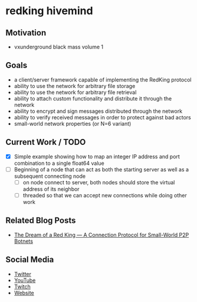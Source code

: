 # redking hivemind

## Motivation

- vxunderground black mass volume 1

## Goals

- a client/server framework capable of implementing the RedKing protocol 
- ability to use the network for arbitrary file storage
- ability to use the network for arbitrary file retrieval
- ability to attach custom functionality and distribute it through the network
- ability to encrypt and sign messages distributed through the network
- ability to verify received messages in order to protect against bad actors
- small-world network properties (or N=6 variant)

## Current Work / TODO

- [x] Simple example showing how to map an integer IP address and port combination to a single float64 value
- [ ] Beginning of a node that can act as both the starting server as well as a subsequent connecting node
    - [ ] on node connect to server, both nodes should store the virtual address of its neighbor
    - [ ] threaded so that we can accept new connections while doing other work

## Related Blog Posts

- [The Dream of a Red King — A Connection Protocol for Small-World P2P Botnets](https://medium.com/@moorejacob2017/the-dream-of-a-red-king-a-connection-protocol-for-small-world-p2p-botnets-b64f2eed63f8)

## Social Media

- [Twitter](https://twitter.com/evildojo666)
- [YouTube](https://www.youtube.com/@evildojo666)
- [Twitch](https://www.twitch.tv/evildojo666)
- [Website](https://www.evildojo.com)
